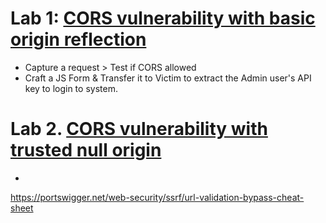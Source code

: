 # Lab 1: [CORS vulnerability with basic origin reflection](https://portswigger.net/web-security/cors/lab-basic-origin-reflection-attack)
- Capture a request > Test if CORS allowed
- Craft a JS Form & Transfer it to Victim to extract the Admin user's API key to login to system.

# Lab 2. [CORS vulnerability with trusted null origin](https://portswigger.net/web-security/cors/lab-null-origin-whitelisted-attack)
- 

https://portswigger.net/web-security/ssrf/url-validation-bypass-cheat-sheet
